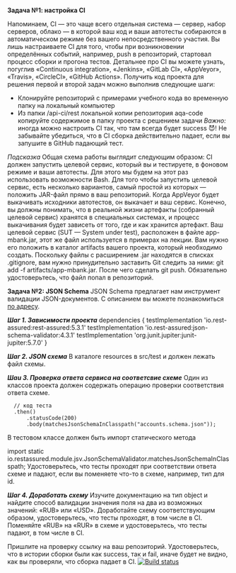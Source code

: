 **Задача №1: настройка CI**

Напоминаем, CI — это чаще всего отдельная система — сервер, набор серверов, облако — в которой ваш код и ваши автотесты собираются в автоматическом режиме без вашего непосредственного участия. Вы лишь настраиваете CI для того, чтобы при возникновении определённых событий, например, push в репозиторий, стартовал процесс сборки и прогона тестов.
Детальнее про CI вы можете узнать, погуглив «Continuous integration», «Jenkins», «GitLab CI», «AppVeyor», «Travis», «CircleCI», «GitHub Actions».
Получить код проекта для решения первой и второй задач можно выполнив следующие шаги:
- Клонируйте репозиторий с примерами учебного кода во временную папку на локальный компьютер
- Из папки /api-ci/rest локальной копии репозитория aqa-code копируйте содержимое в папку проекта с решением задачи
*Важно:* иногда можно настроить CI так, что там всегда будет success 😈! Не забывайте убедиться, что в CI сборка действительно падает, если вы запушите в GitHub падающий тест.

*Подсказка*
Общая схема работы выглядит следующим образом: CI должен запустить целевой сервис, который вы и тестируете, в фоновом режиме и ваши автотесты. Для этого мы будем на этот раз использовать возможности Bash.
Для того чтобы запустить целевой сервис, есть несколько вариантов, самый простой из которых — положить JAR-файл прямо в ваш репозиторий. Когда AppVeyor будет выкачивать исходники автотестов, он выкачает и ваш сервис.
Конечно, вы должны понимать, что в реальной жизни артефакты (собранный целевой сервис) хранятся в специальных системах, и процесс выкачивания будет зависеть от того, где и как хранится артефакт.
Ваш целевой сервис (SUT — System under test), расположен в файле app-mbank.jar, этот же файл используется в примерах на лекции. Вам нужно его положить в каталог artifacts вашего проекта, который необходимо создать.
Поскольку файлы с расширением .jar находятся в списках .gitignore, вам нужно принудительно заставить Git следить за ними: git add -f artifacts/app-mbank.jar.
После чего сделать git push. Обязательно удостоверьтесь, что файл попал в репозиторий.


**Задача №2: JSON Schema**
JSON Schema предлагает нам инструмент валидации JSON-документов. С описанием вы можете познакомиться [по адресу](https://json-schema.org/understanding-json-schema).

***Шаг 1. Зависимости проекта***
dependencies {
    testImplementation 'io.rest-assured:rest-assured:5.3.1'
    testImplementation 'io.rest-assured:json-schema-validator:4.3.1'
    testImplementation 'org.junit.jupiter:junit-jupiter:5.7.0'
}

***Шаг 2. JSON схема***
В каталоге resources в src/test и должен лежать файл схемы.

***Шаu 3. Проверка ответа сервиса на соответсвие схеме***
Один из классов проекта должен содержать операцию проверки соответствия ответа схеме.

      // код теста
      .then()
          .statusCode(200)
          .body(matchesJsonSchemaInClasspath("accounts.schema.json"));
В тестовом классе должен быть импорт статического метода

import static io.restassured.module.jsv.JsonSchemaValidator.matchesJsonSchemaInClasspath;
Удостоверьтесь, что тесты проходят при соответствии ответа схеме и падают, если вы поменяете что-то в схеме, например, тип для id.

***Шаг 4. Доработать схему***
Изучите документацию на тип object и найдите способ валидации значения поля на два из возможных значений: «RUB» или «USD».
Доработайте схему соответствующим образом, удостоверьтесь, что тесты проходят, в том числе в CI.
Поменяйте «RUB» на «RUR» в схеме и удостоверьтесь, что тесты падают, в том числе в CI.

Пришлите на проверку ссылку на ваш репозиторий. Удостоверьтесь, что в истории сборки были как success, так и fail, иначе будет не видно, как вы проверяли, что сборка падает в CI.
[![Build status](https://ci.appveyor.com/api/projects/status/5itm7o31hslgacoy?svg=true)](https://ci.appveyor.com/project/SergeyAbrosimov-87/apitestci)